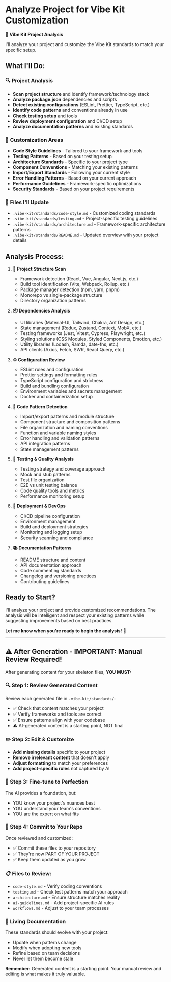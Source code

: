 # Analyze Project for Vibe Kit Customization

🎵 **Vibe Kit Project Analysis**

I'll analyze your project and customize the Vibe Kit standards to match your specific setup.

## What I'll Do:

### 🔍 **Project Analysis**
- **Scan project structure** and identify framework/technology stack
- **Analyze package.json** dependencies and scripts
- **Detect existing configurations** (ESLint, Prettier, TypeScript, etc.)
- **Identify code patterns** and conventions already in use
- **Check testing setup** and tools
- **Review deployment configuration** and CI/CD setup
- **Analyze documentation patterns** and existing standards

### 🎯 **Customization Areas**
- **Code Style Guidelines** - Tailored to your framework and tools
- **Testing Patterns** - Based on your testing setup
- **Architecture Standards** - Specific to your project type
- **Component Conventions** - Matching your existing patterns
- **Import/Export Standards** - Following your current style
- **Error Handling Patterns** - Based on your current approach
- **Performance Guidelines** - Framework-specific optimizations
- **Security Standards** - Based on your project requirements

### 📝 **Files I'll Update**
- `.vibe-kit/standards/code-style.md` - Customized coding standards
- `.vibe-kit/standards/testing.md` - Project-specific testing guidelines
- `.vibe-kit/standards/architecture.md` - Framework-specific architecture patterns
- `.vibe-kit/standards/README.md` - Updated overview with your project details

## Analysis Process:

1. **📁 Project Structure Scan**
   - Framework detection (React, Vue, Angular, Next.js, etc.)
   - Build tool identification (Vite, Webpack, Rollup, etc.)
   - Package manager detection (npm, yarn, pnpm)
   - Monorepo vs single-package structure
   - Directory organization patterns

2. **📦 Dependencies Analysis**
   - UI libraries (Material-UI, Tailwind, Chakra, Ant Design, etc.)
   - State management (Redux, Zustand, Context, MobX, etc.)
   - Testing frameworks (Jest, Vitest, Cypress, Playwright, etc.)
   - Styling solutions (CSS Modules, Styled Components, Emotion, etc.)
   - Utility libraries (Lodash, Ramda, date-fns, etc.)
   - API clients (Axios, Fetch, SWR, React Query, etc.)

3. **⚙️ Configuration Review**
   - ESLint rules and configuration
   - Prettier settings and formatting rules
   - TypeScript configuration and strictness
   - Build and bundling configuration
   - Environment variables and secrets management
   - Docker and containerization setup

4. **🎨 Code Pattern Detection**
   - Import/export patterns and module structure
   - Component structure and composition patterns
   - File organization and naming conventions
   - Function and variable naming styles
   - Error handling and validation patterns
   - API integration patterns
   - State management patterns

5. **🧪 Testing & Quality Analysis**
   - Testing strategy and coverage approach
   - Mock and stub patterns
   - Test file organization
   - E2E vs unit testing balance
   - Code quality tools and metrics
   - Performance monitoring setup

6. **🚀 Deployment & DevOps**
   - CI/CD pipeline configuration
   - Environment management
   - Build and deployment strategies
   - Monitoring and logging setup
   - Security scanning and compliance

7. **📚 Documentation Patterns**
   - README structure and content
   - API documentation approach
   - Code commenting standards
   - Changelog and versioning practices
   - Contributing guidelines

## Ready to Start?

I'll analyze your project and provide customized recommendations. The analysis will be intelligent and respect your existing patterns while suggesting improvements based on best practices.

**Let me know when you're ready to begin the analysis!** 🚀

---

## ⚠️ After Generation - IMPORTANT: Manual Review Required!

After generating content for your skeleton files, **YOU MUST:**

### 🔍 Step 1: Review Generated Content
Review each generated file in `.vibe-kit/standards/`:
- ✅ Check that content matches your project
- ✅ Verify frameworks and tools are correct
- ✅ Ensure patterns align with your codebase
- ⚠️  AI-generated content is a starting point, NOT final

### ✏️ Step 2: Edit & Customize
- **Add missing details** specific to your project
- **Remove irrelevant content** that doesn't apply
- **Adjust formatting** to match your preferences
- **Add project-specific rules** not captured by AI

### 🎯 Step 3: Fine-tune to Perfection
The AI provides a foundation, but:
- YOU know your project's nuances best
- YOU understand your team's conventions
- YOU are the expert on what fits

### 📝 Step 4: Commit to Your Repo
Once reviewed and customized:
- ✅ Commit these files to your repository
- ✅ They're now PART OF YOUR PROJECT
- ✅ Keep them updated as you grow

### 📋 Files to Review:
- `code-style.md` - Verify coding conventions
- `testing.md` - Check test patterns match your approach
- `architecture.md` - Ensure structure matches reality
- `ai-guidelines.md` - Add project-specific AI rules
- `workflows.md` - Adjust to your team processes

### 🌱 Living Documentation
These standards should evolve with your project:
- Update when patterns change
- Modify when adopting new tools
- Refine based on team decisions
- Never let them become stale

**Remember:** Generated content is a starting point. Your manual review and editing is what makes it truly valuable.
